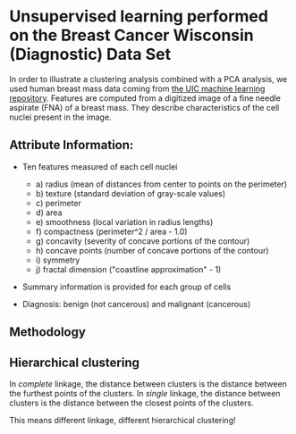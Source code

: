 # Unsupervised learning performed on the Breast Cancer Wisconsin (Diagnostic) Data Set

In order to illustrate a clustering analysis combined with a PCA analysis, we used human breast mass data coming from [the UIC machine learning repository](https://archive.ics.uci.edu/ml/datasets/Breast+Cancer+Wisconsin+(Diagnostic)). Features are computed from a digitized image of a fine needle aspirate (FNA) of a breast mass. They describe characteristics of the cell nuclei present in the image.  

## Attribute Information:

- Ten features measured of each cell nuclei
    - a) radius (mean of distances from center to points on the perimeter)
    - b) texture (standard deviation of gray-scale values)
    - c) perimeter
    - d) area
    - e) smoothness (local variation in radius lengths)
    - f) compactness (perimeter^2 / area - 1.0)
    - g) concavity (severity of concave portions of the contour)
    - h) concave points (number of concave portions of the contour)
    - i) symmetry
    - j) fractal dimension ("coastline approximation" - 1)


- Summary information is provided for each group of cells

- Diagnosis: benign (not cancerous) and malignant (cancerous)

## Methodology

## Hierarchical clustering 

In *complete* linkage, the distance between clusters is the distance between 
the furthest points of the clusters. In *single* linkage, the distance between 
clusters is the distance between the closest points of the clusters. 

This means different linkage, different hierarchical clustering!




